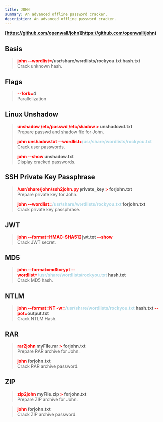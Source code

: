 ```yaml
---
title: JOHN
summary: An advanced offline password cracker.
description: An advanced offline password cracker.
---
```


**[https://github.com/openwall/john](https://github.com/openwall/john)**

## Basis


 > 
 > **<font color=red>john --wordlist=</font>/usr/share/wordlists/rockyou.txt hash.txt**</br>
 > Crack unknown hash.

## Flags


 > 
 > **<font color=red>--fork=</font>4**</br>
 > Parallelization

## Linux Unshadow


 > 
 > **<font color=red>unshadow /etc/passwd /etc/shadow ></font> unshadowd.txt**</br>
 > Prepare passwd and shadow file for John.
 > 
 > **<font color=red>john unshadow.txt --wordlist=</font><font color=lightblue>/usr/share/wordlists/rockyou.txt</font>**</br>
 > Crack user passwords.
 > 
 > **<font color=red>john --show</font> unshadow.txt**</br> 
 > Display cracked passwords.

## SSH Private Key Passphrase


 > 
 > **<font color=red>/usr/share/john/ssh2john.py</font> private_key <font color=red>\></font> forjohn.txt**</br>
 > Prepare private key for John.
 > 
 > **<font color=red>john --wordlist=</font><font color=lightblue>/usr/share/wordlists/rockyou.txt</font> forjohn.txt**</br>
 > Crack private key passphrase.

## JWT


 > 
 > **<font color=red>john --format=HMAC-SHA512</font> jwt.txt <font color=red>--show</font>**</br>
 > Crack JWT secret.

## MD5


 > 
 > **<font color=red>john --format=md5crypt --wordlist=</font><font color=lightblue>/usr/share/wordlists/rockyou.txt</font> hash.txt**</br>
 > Crack MD5 hash.

## NTLM


 > 
 > **<font color=red>john --format=NT -w=</font><font color=lightblue>/usr/share/wordlists/rockyou.txt</font> hash.txt <font color=red>--pot=</font>output.txt**</br>
 > Crack NTLM Hash.

## RAR


 > 
 > **<font color=red>rar2john</font> myFile.rar <font color=red>\></font> forjohn.txt**</br>
 > Prepare RAR archive for John.
 > 
 > **<font color=red>john</font> forjohn.txt**</br>
 > Crack RAR archive password.

## ZIP


 > 
 > **<font color=red>zip2john</font> myFile.zip <font color=red>\></font> forjohn.txt**</br>
 > Prepare ZIP archive for John.

 > 
 > **<font color=red>john</font> forjohn.txt**</br>
 > Crack ZIP archive password.

